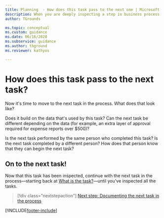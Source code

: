 ```yaml
---
title: Planning  - How does this task pass to the next one | Microsoft Docs
description: When you are deeply inspecting a step in business process you want to automate by using Power Apps, the last question is how does this step end and the next step begin?
author: TGrounds

ms.topic: conceptual
ms.custom: guidance
ms.date: 06/16/2020
ms.subservice: guidance
ms.author: thground
ms.reviewer: kathyos

---
```


# How does this task pass to the next task?

Now it's time to move to the next task in the process. What does that look
like?

Does it build on the data that's used by this task? Can the next task be different
depending on the data (for example, an extra layer of approval required for
expense reports over \$500)?

Is the next task performed by the same person who completed this task? Is the
next task completed by a different person? How does that person know that they
can begin the next task?

## On to the next task!

Now that this task has been inspected, continue with the next task in the
process&mdash;starting back at [What is the task?](what-is-task.md)&mdash;until you've inspected all the tasks.

> [!div class="nextstepaction"]
> [Next step: Documenting the next task in the process](what-is-task.md)


[!INCLUDE[footer-include](../../includes/footer-banner.md)]